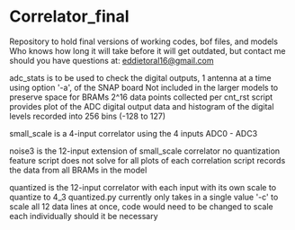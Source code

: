 # Correlator_final
Repository to hold final versions of working codes, bof files, and models
Who knows how long it will take before it will get outdated, but contact me should you have questions at:
	eddietoral16@gmail.com
	
	

adc_stats is to be used to check the digital outputs, 1 antenna at a time using option '-a', of the SNAP board
	Not included in the larger models to preserve space for BRAMs
	2^16 data points collected per cnt_rst
	script provides plot of the ADC digital output data and histogram of the digital levels recorded into 256 bins (-128 to 127)
	
small_scale is a 4-input correlator using the 4 inputs ADC0 - ADC3
	
noise3 is the 12-input extension of small_scale correlator
	no quantization feature
	script does not solve for all plots of each correlation
	script records the data from all BRAMs in the model

quantized is the 12-input correlator with each input with its own scale to quantize to 4_3
	quantized.py currently only takes in a single value '-c' to scale all 12 data lines at once, code would need to be changed to scale each individually should it be necessary
